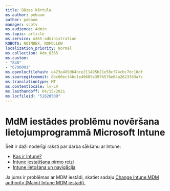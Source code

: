 ```yaml
---
title: Bāzes kārtula
ms.author: pebaum
author: pebaum
manager: scotv
ms.audience: Admin
ms.topic: article
ms.service: o365-administration
ROBOTS: NOINDEX, NOFOLLOW
localization_priority: Normal
ms.collection: Adm_O365
ms.custom:
- "848"
- "6700001"
ms.openlocfilehash: e423e489d64bce211495b21e58cf74cbc7dc10df
ms.sourcegitcommit: 8bc60ec34bc1e40685e3976576e04a2623f63a7c
ms.translationtype: MT
ms.contentlocale: lv-LV
ms.lasthandoff: 04/15/2021
ms.locfileid: "51820509"
---
```

# <a name="troubleshoot-issues-with-mdm-authority-in-microsoft-intune"></a>MdM iestādes problēmu novēršana lietojumprogrammā Microsoft Intune

Šeit ir daži noderīgi raksti par darba sākšanu ar Intune:

- [Kas ir Intune?](https://docs.microsoft.com/intune/what-is-intune)
- [Intune iestatīšana pirmo reizi](https://docs.microsoft.com/intune/setup-steps)
- [Intune lietošana un navigācija](https://docs.microsoft.com/intune/tutorial-walkthrough-intune-portal)

Ja jums ir problēmas ar MDM iestādi, skatiet sadaļu [Change Intune MDM authority (Mainīt Intune MDM iestādi).](https://docs.microsoft.com/alchemyinsights/change-mdm-authority)
